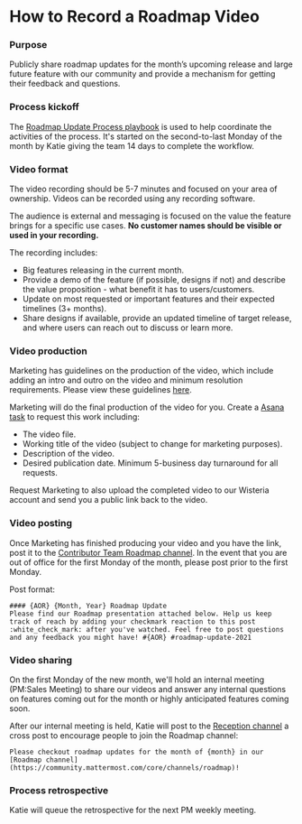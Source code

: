 # How to Record a Roadmap Video

### Purpose

Publicly share roadmap updates for the month’s upcoming release and large future feature with our community and provide a mechanism for getting their feedback and questions.

### Process kickoff

The [Roadmap Update Process playbook](https://community.mattermost.com/playbooks/playbooks/zjnxukg8djnfjcqcdfjag4tdio) is used to help coordinate the activities of the process. It's started on the second-to-last Monday of the month by Katie giving the team 14 days to complete the workflow.

### Video format

The video recording should be 5-7 minutes and focused on your area of ownership. Videos can be recorded using any recording software.

The audience is external and messaging is focused on the value the feature brings for a specific use cases. **No customer names should be visible or used in your recording.**

The recording includes:

- Big features releasing in the current month.
- Provide a demo of the feature (if possible, designs if not) and describe the value proposition - what benefit it has to users/customers.
- Update on most requested or important features and their expected timelines (3+ months).
- Share designs if available, provide an updated timeline of target release, and where users can reach out to discuss or learn more.

### Video production

Marketing has guidelines on the production of the video, which include adding an intro and outro on the video and minimum resolution requirements. Please view these guidelines [here](https://docs.google.com/document/d/1jwCyhSXO-OkGKISsRXL0wIjjHbkwUq6r1gJYyrPEKAM/edit#).

Marketing will do the final production of the video for you. Create a [Asana task](https://form.asana.com?k=WFZ9HkVPylSrYUrxvTHpQw&d=279683980846511) to request this work including:

- The video file.
- Working title of the video (subject to change for marketing purposes).
- Description of the video.
- Desired publication date. Minimum 5-business day turnaround for all requests.

Request Marketing to also upload the completed video to our Wisteria account and send you a public link back to the video.

### Video posting

Once Marketing has finished producing your video and you have the link, post it to the [Contributor Team Roadmap channel](https://community.mattermost.com/core/channels/roadmap). In the event that you are out of office for the first Monday of the month, please post prior to the first Monday.

Post format:

```
#### {AOR} {Month, Year} Roadmap Update
Please find our Roadmap presentation attached below. Help us keep track of reach by adding your checkmark reaction to this post :white_check_mark: after you've watched. Feel free to post questions and any feedback you might have! #{AOR} #roadmap-update-2021
```

### Video sharing

On the first Monday of the new month, we'll hold an internal meeting (PM:Sales Meeting) to share our videos and answer any internal questions on features coming out for the month or highly anticipated features coming soon.

After our internal meeting is held, Katie will post to the [Reception channel](https://community.mattermost.com/core/channels/town-square) a cross post to encourage people to join the Roadmap channel:

```Please checkout roadmap updates for the month of {month} in our [Roadmap channel](https://community.mattermost.com/core/channels/roadmap)!```

### Process retrospective

Katie will queue the retrospective for the next PM weekly meeting.
